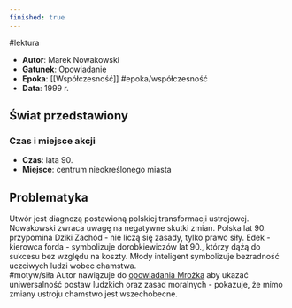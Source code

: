 ```yaml
---
finished: true
---
```

#lektura 
- **Autor**: Marek Nowakowski
- **Gatunek**: Opowiadanie
- **Epoka**: [[Współczesność]] #epoka/współczesność 
- **Data**: 1999 r.
## Świat przedstawiony
### Czas i miejsce akcji
- **Czas**: lata 90.
- **Miejsce**: centrum nieokreślonego miasta
## Problematyka
Utwór jest diagnozą postawioną polskiej transformacji ustrojowej. Nowakowski zwraca uwagę na negatywne skutki zmian. Polska lat 90. przypomina Dziki Zachód - nie liczą się zasady, tylko prawo siły. Edek  - kierowca forda - symbolizuje dorobkiewiczów lat 90., którzy dążą do sukcesu bez względu na koszty. Młody inteligent symbolizuje bezradność uczciwych ludzi wobec chamstwa.  
#motyw/siła 
Autor nawiązuje do [opowiadania Mrożka](./Tango) aby ukazać uniwersalność postaw ludzkich oraz zasad moralnych - pokazuje, że mimo zmiany ustroju chamstwo jest wszechobecne. 